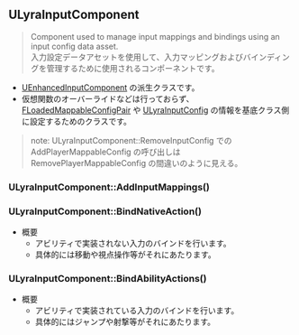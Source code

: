 ## ULyraInputComponent

> Component used to manage input mappings and bindings using an input config data asset.  
> 入力設定データアセットを使用して、入力マッピングおよびバインディングを管理するために使用されるコンポーネントです。

* [UEnhancedInputComponent] の派生クラスです。
* 仮想関数のオーバーライドなどは行っておらず、 [FLoadedMappableConfigPair] や [ULyraInputConfig] の情報を基底クラス側に設定するためのクラスです。

> note:
> ULyraInputComponent::RemoveInputConfig での AddPlayerMappableConfig の呼び出しは RemovePlayerMappableConfig の間違いのように見える。

### ULyraInputComponent::AddInputMappings()


### ULyraInputComponent::BindNativeAction()

* 概要
	* アビリティで実装されない入力のバインドを行います。
	* 具体的には移動や視点操作等がそれにあたります。

### ULyraInputComponent::BindAbilityActions()

* 概要
	* アビリティで実装されている入力のバインドを行います。
	* 具体的にはジャンプや射撃等がそれにあたります。



<!--- ページ内のリンク --->

<!--- 自前の画像へのリンク --->

<!--- generated --->
[FLoadedMappableConfigPair]: ../../Lyra/Input/FLoadedMappableConfigPair.md#floadedmappableconfigpair
[ULyraInputConfig]: ../../Lyra/Input/ULyraInputConfig.md#ulyrainputconfig
[UEnhancedInputComponent]: ../../UE/Input/UEnhancedInputComponent.md#uenhancedinputcomponent
